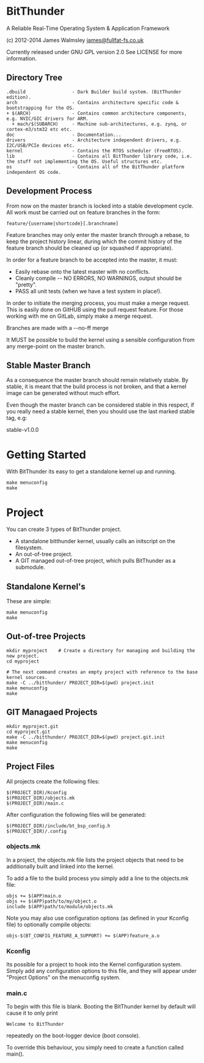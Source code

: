 # BitThunder

A Reliable Real-Time Operating System & Application Framework

(c) 2012-2014 James Walmsley <james@fullfat-fs.co.uk>

Currently released under GNU GPL version 2.0
See LICENSE for more information.

## Directory Tree

    .dbuild                 - Dark Builder build system. (BitThunder edition).
    arch                    - Contains architecture specific code & bootstrapping for the OS.
    + $(ARCH)               - Contains common architecture components, e.g. NVIC/GIC drivers for ARM.
      + mach/$(SUBARCH)     - Machine sub-architectures, e.g. zynq, or cortex-m3/stm32 etc etc.
    doc                     - Documentation...
    drivers                 - Architecture independent drivers, e.g. I2C/USB/PCIe devices etc.
    kernel                  - Contains the RTOS scheduler (FreeRTOS).
    lib                     - Contains all BitThunder library code, i.e. the stuff not implementing the OS. Useful structures etc.
    os                      - Contains all of the BitThunder platform independent OS code.

## Development Process

From now on the master branch is locked into a stable development cycle. All work must be carried
out on feature branches in the form:

    feature/{username|shortcode}[.branchname]

Feature branches may only enter the master branch through a rebase, to keep the project history linear,
during which the commit history of the feature branch should be cleaned up (or squashed if appropriate).

In order for a feature branch to be accepted into the master, it must:

 * Easily rebase onto the latest master with no conflicts.
 * Cleanly compile -- NO ERRORS, NO WARNINGS, output should be "pretty".
 * PASS all unit tests (when we have a test system in place!).

In order to initiate the merging process, you must make a merge request. This is easily done on GitHUB
using the pull request feature. For those working with me on GitLab, simply make a merge request.

Branches are made with a --no-ff merge

It MUST be possible to build the kernel using a sensible configuration from any merge-point on the master branch.

## Stable Master Branch

As a consequence the master branch should remain relatively stable. By stable, it is meant that the build
process is not broken, and that a kernel image can be generated without much effort.

Even though the master branch can be considered stable in this respect, if you really need a stable
kernel, then you should use the last marked stable tag, e.g:

stable-v1.0.0

# Getting Started

With BitThunder its easy to get a standalone kernel up and running.

    make menuconfig
    make

# Project

You can create 3 types of BitThunder project.

  * A standalone bitthunder kernel, usually calls an initscript on the filesystem.
  * An out-of-tree project.
  * A GIT managed out-of-tree project, which pulls BitThunder as a submodule.

## Standalone Kernel's

These are simple:

    make menuconfig
    make

## Out-of-tree Projects

    mkdir myproject    # Create a directory for managing and building the new project.
    cd myproject

    # The next command creates an empty project with reference to the base kernel sources.
    make -C ../bitthunder/ PROJECT_DIR=$(pwd) project.init
    make menuconfig
    make

## GIT Managaed Projects

    mkdir myproject.git
    cd myproject.git
    make -C ../bitthunder/ PROJECT_DIR=$(pwd) project.git.init
	make menuconfig
    make

## Project Files

All projects create the following files:

    $(PROJECT_DIR)/Kconfig
    $(PROJECT_DIR)/objects.mk
    $(PROJECT_DIR)/main.c

After configuration the following files will be generated:

    $(PROJECT_DIR)/include/bt_bsp_config.h
    $(PROJECT_DIR)/.config

### objects.mk

In a project, the objects.mk file lists the project objects that need to be additionally built
and linked into the kernel.

To add a file to the build process you simply add a line to the objects.mk file:

    objs += $(APP)main.o
    objs += $(APP)path/to/my/object.o
    include $(APP)path/to/module/objects.mk

Note you may also use configuration options (as defined in your Kconfig file) to optionally compile objects:

    objs-$(BT_CONFIG_FEATURE_A_SUPPORT) += $(APP)feature_a.o

### Kconfig

Its possible for a project to hook into the Kernel configuration system. Simply add any configuration
options to this file, and they will appear under "Project Options" on the menuconfig system.

### main.c

To begin with this file is blank. Booting the BitThunder kernel by default will cause it to only print

    Welcome to BitThunder

repeatedly on the boot-logger device (boot console).

To override this behaviour, you simply need to create a function called main().
